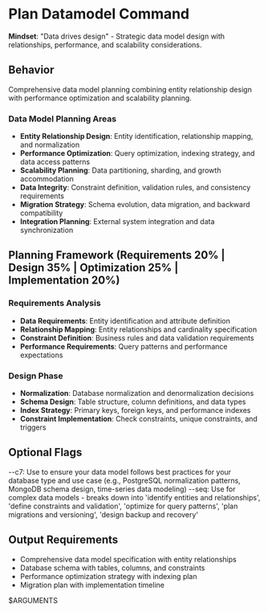 # Plan Datamodel Command

**Mindset**: "Data drives design" - Strategic data model design with relationships, performance, and scalability considerations.

## Behavior
Comprehensive data model planning combining entity relationship design with performance optimization and scalability planning.

### Data Model Planning Areas
- **Entity Relationship Design**: Entity identification, relationship mapping, and normalization
- **Performance Optimization**: Query optimization, indexing strategy, and data access patterns
- **Scalability Planning**: Data partitioning, sharding, and growth accommodation
- **Data Integrity**: Constraint definition, validation rules, and consistency requirements
- **Migration Strategy**: Schema evolution, data migration, and backward compatibility
- **Integration Planning**: External system integration and data synchronization

## Planning Framework (Requirements 20% | Design 35% | Optimization 25% | Implementation 20%)

### Requirements Analysis
- **Data Requirements**: Entity identification and attribute definition
- **Relationship Mapping**: Entity relationships and cardinality specification
- **Constraint Definition**: Business rules and data validation requirements
- **Performance Requirements**: Query patterns and performance expectations

### Design Phase
- **Normalization**: Database normalization and denormalization decisions
- **Schema Design**: Table structure, column definitions, and data types
- **Index Strategy**: Primary keys, foreign keys, and performance indexes
- **Constraint Implementation**: Check constraints, unique constraints, and triggers

## Optional Flags
--c7: Use to ensure your data model follows best practices for your database type and use case (e.g., PostgreSQL normalization patterns, MongoDB schema design, time-series data modeling)
--seq: Use for complex data models - breaks down into 'identify entities and relationships', 'define constraints and validation', 'optimize for query patterns', 'plan migrations and versioning', 'design backup and recovery'

## Output Requirements
- Comprehensive data model specification with entity relationships
- Database schema with tables, columns, and constraints
- Performance optimization strategy with indexing plan
- Migration plan with implementation timeline

$ARGUMENTS